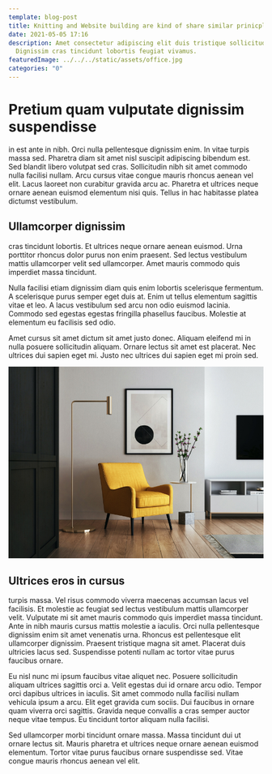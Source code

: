 ```yaml
---
template: blog-post
title: Knitting and Website building are kind of share similar prinicples
date: 2021-05-05 17:16
description: Amet consectetur adipiscing elit duis tristique sollicitudin.
  Dignissim cras tincidunt lobortis feugiat vivamus.
featuredImage: ../../../static/assets/office.jpg
categories: "0"
---
```


# Pretium quam vulputate dignissim suspendisse

in est ante in nibh. Orci nulla pellentesque dignissim enim. In vitae turpis massa sed. Pharetra diam sit amet nisl suscipit adipiscing bibendum est. Sed blandit libero volutpat sed cras. Sollicitudin nibh sit amet commodo nulla facilisi nullam. Arcu cursus vitae congue mauris rhoncus aenean vel elit. Lacus laoreet non curabitur gravida arcu ac. Pharetra et ultrices neque ornare aenean euismod elementum nisi quis. Tellus in hac habitasse platea dictumst vestibulum.

## Ullamcorper dignissim

cras tincidunt lobortis. Et ultrices neque ornare aenean euismod. Urna porttitor rhoncus dolor purus non enim praesent. Sed lectus vestibulum mattis ullamcorper velit sed ullamcorper. Amet mauris commodo quis imperdiet massa tincidunt.

Nulla facilisi etiam dignissim diam quis enim lobortis scelerisque fermentum. A scelerisque purus semper eget duis at. Enim ut tellus elementum sagittis vitae et leo. A lacus vestibulum sed arcu non odio euismod lacinia. Commodo sed egestas egestas fringilla phasellus faucibus. Molestie at elementum eu facilisis sed odio.

Amet cursus sit amet dictum sit amet justo donec. Aliquam eleifend mi in nulla posuere sollicitudin aliquam. Ornare lectus sit amet est placerat. Nec ultrices dui sapien eget mi. Justo nec ultrices dui sapien eget mi proin sed.

![](../../../static/assets/room.jpg)

## Ultrices eros in cursus

turpis massa. Vel risus commodo viverra maecenas accumsan lacus vel facilisis. Et molestie ac feugiat sed lectus vestibulum mattis ullamcorper velit. Vulputate mi sit amet mauris commodo quis imperdiet massa tincidunt. Ante in nibh mauris cursus mattis molestie a iaculis. Orci nulla pellentesque dignissim enim sit amet venenatis urna. Rhoncus est pellentesque elit ullamcorper dignissim. Praesent tristique magna sit amet. Placerat duis ultricies lacus sed. Suspendisse potenti nullam ac tortor vitae purus faucibus ornare.

Eu nisl nunc mi ipsum faucibus vitae aliquet nec. Posuere sollicitudin aliquam ultrices sagittis orci a. Velit egestas dui id ornare arcu odio. Tempor orci dapibus ultrices in iaculis. Sit amet commodo nulla facilisi nullam vehicula ipsum a arcu. Elit eget gravida cum sociis. Dui faucibus in ornare quam viverra orci sagittis. Gravida neque convallis a cras semper auctor neque vitae tempus. Eu tincidunt tortor aliquam nulla facilisi.

Sed ullamcorper morbi tincidunt ornare massa. Massa tincidunt dui ut ornare lectus sit. Mauris pharetra et ultrices neque ornare aenean euismod elementum. Tortor vitae purus faucibus ornare suspendisse sed. Vitae congue mauris rhoncus aenean vel elit.
